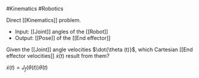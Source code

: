 #Kinematics #Robotics 

Direct [[Kinematics]] problem.
- Input: [[Joint]] angles of the [[Robot]]
- Output: [[Pose]] of the [[End effector]]

Given the [[Joint]] angle velocities $\dot{\theta (t)}$, which Cartesian [[End effector velocities]] $\dot{x}(t)$ result from them?

$\dot{x}(t) = J_f(\theta(t)) \dot{\theta}(t)$ 
